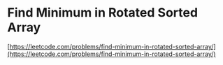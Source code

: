 # Find Minimum in Rotated Sorted Array

[https://leetcode.com/problems/find-minimum-in-rotated-sorted-array/](https://leetcode.com/problems/find-minimum-in-rotated-sorted-array/)
